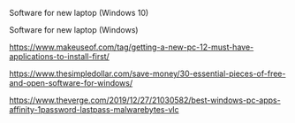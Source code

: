 Software for new laptop (Windows 10)

Software for new laptop (Windows)

https://www.makeuseof.com/tag/getting-a-new-pc-12-must-have-applications-to-install-first/


https://www.thesimpledollar.com/save-money/30-essential-pieces-of-free-and-open-software-for-windows/

https://www.theverge.com/2019/12/27/21030582/best-windows-pc-apps-affinity-1password-lastpass-malwarebytes-vlc
